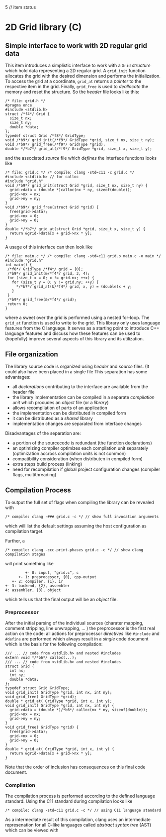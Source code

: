5 // item status
# 2D Grid library (C)
## Simple interface to work with 2D regular grid data

This item introduces a simplistic interface to work with a `Grid` *structure* which hold data representing a 2D regular grid.
A `grid_init` function allocates the grid with the desired dimension and performs the initialization.
To access the grid at a coordinate, `grid_at` returns a *pointer* to the respective item in the grid. 
Finally, `grid_free` is used to *deallocate* the memory and reset the structure. So the *header* file looks like this: 

```pmans 
/* file: grid.h */
#pragma once 
#include <stdlib.h> 
struct /*f4*/ Grid {
  size_t nx;
  size_t ny;
  double *data;
};
typedef struct Grid /*f8*/ GridType;
void /*b9*/ grid_init(/*f9*/ GridType *grid, size_t nx, size_t ny);
void /*b9*/ grid_free(/*f9*/ GridType *grid);
double */*b7*/ grid_at(/*f9*/ GridType *grid, size_t x, size_t y);
```

and the associated *source* file which *defines* the interface functions looks like
```pmans
/* file: grid.c */ /* compile: clang -std=c11 -c grid.c */
#include <stdlib.h> // for calloc
#include "grid.h"
void /*b9*/ grid_init(struct Grid *grid, size_t nx, size_t ny) {
  grid->data = (double *)calloc(nx * ny, sizeof(double));
  grid->nx = nx;
  grid->ny = ny;  
}
void /*b9*/ grid_free(struct Grid *grid) {
  free(grid->data);
  grid->nx = 0;
  grid->ny = 0;
}
double */*b7*/ grid_at(struct Grid *grid, size_t x, size_t y) {
  return &grid->data[x + grid->nx * y];
}

```

 A usage of this interface can then look like

 ```pmans
/* file: main.c */ /* compile: clang -std=c11 grid.o main.c -o main */
#include "grid.h"
int main() {
  /*f8*/ GridType /*f4*/ grid = {0};
  /*b9*/ grid_init(&/*f4*/ grid, 3, 4);
  for (size_t x = 0; x != grid.nx; ++x) {
    for (size_t y = 0; y != grid.ny; ++y) {
      */*b7*/ grid_at(&/*f4*/ grid, x, y) = (double)x + y;
    }
  }
  /*b9*/ grid_free(&/*f4*/ grid);
  return 0;
}
 ```
where a sweet over the grid is performed using a nested for-loop.
The `grid_at` function is used to write to the grid. 
This library only uses language features from the C language. 
It serves as a starting point to introduce C++ language features and discuss how these features can be used to (hopefully) improve several aspects of this library and its utilization.

## File organization
The library source code is organized using *header* and *source* files.
(It could also have been placed in a single file 
This separation has some advantages:
- all *declarations* contributing to the interface are available from the header file
- the library implementation can be compiled in a separate *compilation unit* which procudes an *object* file (or a *library*)
- allows recompilation of parts of an application 
- the implementation can be distributed in compiled form
- it can be distributed as a *shared* library
- implementation changes are separated from interface changes

Disadvantages of the separation are:
- a portion of the sourcecode is redundant (the function declarations)
- an optimizing compiler optimizes each compilation unit separately (optimization accross compilation units is not common)
- compatibility consideration (when distributen in compiled form)
- extra steps build process (linking)
- need for recompilation if global project configuration changes (compiler flags, multithreading) 

## Compilation Process
To output the full set of flags when compiling the library  can be revealed with
```pmans
/* compile: clang -### grid.c -c */ // show full invocation arguments
```
which will list the default settings assuming the host configuration as compilation target.

Further, a
```pmans
/* compile: clang -ccc-print-phases grid.c -c */ // show clang compilation stages
```
will print something like
```
         +- 0: input, "grid.c", c 
      +- 1: preprocessor, {0}, cpp-output
   +- 2: compiler, {1}, ir
+- 3: backend, {2}, assembler
4: assembler, {3}, object
```
which tells us that the final output will be an *object* file.

### Preprocessor
After the initial parsing of the individual sources (charater mapping, comment stripping, line unwrapping, ... ) the preprocessor is the first real action on the code: all actions for preprocessor *directives* like `#include` and `#define` are performed which always result in a *single* code document which is the basis for the following compilation:
```pmans
/// ... // code from <stdlib.h> and nested #includes
extern void */*b6*/ calloc(...);
/// ... // code from <stdlib.h> and nested #includes
struct Grid {
  int nx;
  int ny;
  double *data;
};
typedef struct Grid GridType;
void grid_init( GridType *grid, int nx, int ny);
void grid_free( GridType *grid);
double * grid_at( GridType *grid, int x, int y);
void grid_init( GridType *grid, int nx, int ny) {
  grid->data = (double *)/*b6*/ calloc(nx * ny, sizeof(double));
  grid->nx = nx;
  grid->ny = ny;
}
void grid_free( GridType *grid) {
  free(grid->data);
  grid->nx = 0;
  grid->ny = 0;
}
double * grid_at( GridType *grid, int x, int y) {
  return &grid->data[x + grid->nx * y];
}
```
Note that the order of inclusion has consequences on this final code document.

### Compilation
The compilation process is performed according to the defined language standard. Using the C11 standard during compilation looks like
```pmans
/* compile: clang -std=c11 grid.c -c */ // using C11 language standard
```
As a intermediate result of this compilation, clang uses an intermediate represenation for all C-like languages called *abstract syntax tree* (AST) which can be viewed with

